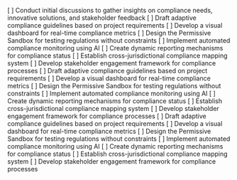 [ ] Conduct initial discussions to gather insights on compliance needs, innovative solutions, and stakeholder feedback
[ ] Draft adaptive compliance guidelines based on project requirements
[ ] Develop a visual dashboard for real-time compliance metrics
[ ] Design the Permissive Sandbox for testing regulations without constraints
[ ] Implement automated compliance monitoring using AI
[ ] Create dynamic reporting mechanisms for compliance status
[ ] Establish cross-jurisdictional compliance mapping system
[ ] Develop stakeholder engagement framework for compliance processes
[ ] Draft adaptive compliance guidelines based on project requirements
[ ] Develop a visual dashboard for real-time compliance metrics
[ ] Design the Permissive Sandbox for testing regulations without constraints
[ ] Implement automated compliance monitoring using AI
[ ] Create dynamic reporting mechanisms for compliance status
[ ] Establish cross-jurisdictional compliance mapping system
[ ] Develop stakeholder engagement framework for compliance processes
[ ] Draft adaptive compliance guidelines based on project requirements
[ ] Develop a visual dashboard for real-time compliance metrics
[ ] Design the Permissive Sandbox for testing regulations without constraints
[ ] Implement automated compliance monitoring using AI
[ ] Create dynamic reporting mechanisms for compliance status
[ ] Establish cross-jurisdictional compliance mapping system
[ ] Develop stakeholder engagement framework for compliance processes